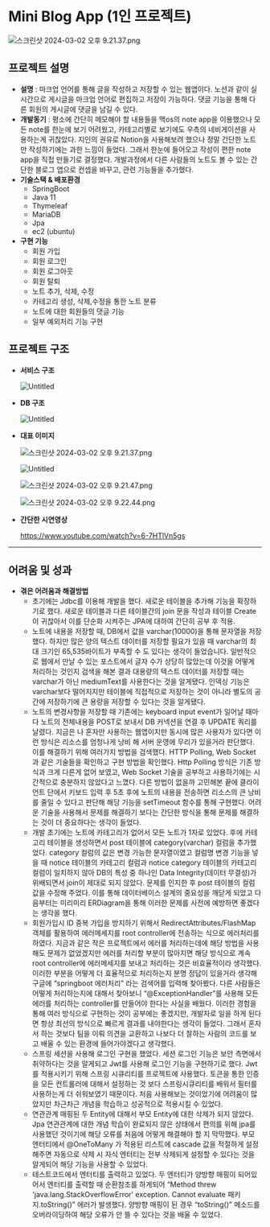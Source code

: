 # Mini Blog App (1인 프로젝트)

![스크린샷 2024-03-02 오후 9.21.37.png](https://prod-files-secure.s3.us-west-2.amazonaws.com/356c644f-77fc-42b5-93bc-ba740279fd9a/83c2c728-3ec1-4f54-85ac-b2035aecee85/%E1%84%89%E1%85%B3%E1%84%8F%E1%85%B3%E1%84%85%E1%85%B5%E1%86%AB%E1%84%89%E1%85%A3%E1%86%BA_2024-03-02_%E1%84%8B%E1%85%A9%E1%84%92%E1%85%AE_9.21.37.png)

## 프로젝트 설명
- **설명** : 마크업 언어를 통해 글을 작성하고 저장할 수 있는 웹앱이다. 노션과 같이 실시간으로 게시글을 마크업 언어로 편집하고 저장이 가능하다. 댓글 기능을 통해 다른 회원의 게시글에 댓글을 남길 수 있다.
- **개발동기** : 평소에 간단히 메모해야 할 내용들을 맥os의 note app을 이용했으나 모든 note를 한눈에 보기 어려웠고, 카테고리별로 보기에도 우측의 네비게이션을 사용하는게 귀찮았다. 지인의 권유로 Notion을 사용해보려 했으나 정말 간단한 노트만 작성하기에는 과한 느낌이 들었다. 그래서 한눈에 들어오고 작성이 편한 note app을 직접 만들기로 결정했다. 개발과정에서 다른 사람들의 노트도 볼 수 있는 간단한 블로그 앱으로 컨셉을 바꾸고, 관련 기능들을 추가했다.
- **기술스택 & 배포환경**
    - SpringBoot
    - Java 11
    - Thymeleaf
    - MariaDB
    - Jpa
    - ec2 (ubuntu)
- **구현 기능**
    - 회원 가입
    - 회원 로그인
    - 회원 로그아웃
    - 회원 탈퇴
    - 노트 추가, 삭제, 수정
    - 카테고리 생성, 삭제,수정을 통한 노트 분류
    - 노트에 대한 회원들의 댓글 기능
    - 일부 예외처리 기능 구현

## **프로젝트 구조**

- **서비스 구조**
    
    ![Untitled](https://prod-files-secure.s3.us-west-2.amazonaws.com/356c644f-77fc-42b5-93bc-ba740279fd9a/f9ed1c74-ea5a-459e-afe9-0bde8eed0b2c/Untitled.png)
    
- **DB 구조**
    
    ![Untitled](https://prod-files-secure.s3.us-west-2.amazonaws.com/356c644f-77fc-42b5-93bc-ba740279fd9a/83cdab3a-27b8-4337-8ec2-c0419833ac0b/Untitled.png)
    
- **대표 이미지**
    
    ![스크린샷 2024-03-02 오후 9.21.37.png](https://prod-files-secure.s3.us-west-2.amazonaws.com/356c644f-77fc-42b5-93bc-ba740279fd9a/83c2c728-3ec1-4f54-85ac-b2035aecee85/%E1%84%89%E1%85%B3%E1%84%8F%E1%85%B3%E1%84%85%E1%85%B5%E1%86%AB%E1%84%89%E1%85%A3%E1%86%BA_2024-03-02_%E1%84%8B%E1%85%A9%E1%84%92%E1%85%AE_9.21.37.png)
    
    ![Untitled](https://prod-files-secure.s3.us-west-2.amazonaws.com/356c644f-77fc-42b5-93bc-ba740279fd9a/997709f3-b92f-45c6-ab94-d10883997083/Untitled.png)
    
    ![스크린샷 2024-03-02 오후 9.21.47.png](https://prod-files-secure.s3.us-west-2.amazonaws.com/356c644f-77fc-42b5-93bc-ba740279fd9a/d709ba78-3d99-485d-96d3-a1c9e67dc00e/%E1%84%89%E1%85%B3%E1%84%8F%E1%85%B3%E1%84%85%E1%85%B5%E1%86%AB%E1%84%89%E1%85%A3%E1%86%BA_2024-03-02_%E1%84%8B%E1%85%A9%E1%84%92%E1%85%AE_9.21.47.png)
    
    ![스크린샷 2024-03-02 오후 9.22.44.png](https://prod-files-secure.s3.us-west-2.amazonaws.com/356c644f-77fc-42b5-93bc-ba740279fd9a/f28061a2-6d69-40ff-9685-72b639b32c4a/%E1%84%89%E1%85%B3%E1%84%8F%E1%85%B3%E1%84%85%E1%85%B5%E1%86%AB%E1%84%89%E1%85%A3%E1%86%BA_2024-03-02_%E1%84%8B%E1%85%A9%E1%84%92%E1%85%AE_9.22.44.png)
    
- **간단한 시연영상**
    
    https://www.youtube.com/watch?v=6-7HTlVn5gs
    

---

## **어려움 및 성과**

- **겪은 어려움과 해결방법**
    - 초기에는 Jdbc를 이용해 개발을 했다. 새로운 테이블을 추가해 기능을 확장하기로 했다. 새로운 테이블과 다른 테이블간의 join 문을 작성과 테이블 Create이 귀찮아서 이를 단순화 시켜주는 JPA에 대하여 간단히 공부 후 적용.
    - 노트에 내용을 저장할 때, DB에서 값을 varchar(10000)을 통해 문자열을 저장했다. 하지만 많은 양의 텍스트 데이터를 저장할 필요가 있을 때 varchar의 최대 크기인 65,535바이트가 부족할 수 도 있다는 생각이 들었습니다. 일반적으로 웹에서 만날 수 있는 포스트에서 글자 수가 상당히 많았는데 이것을 어떻게 처리하는 것인지 검색을 해본 결과 대용량의 텍스트 데이터를 저장할 때는 varchar가 아닌 mediumText를 사용한다는 것을 알게됐다. 인덱싱 기능은 varchar보다 떨어지지만 테이블에 직접적으로 저장하는 것이 아니라 별도의 공간에 저장하기에 큰 용량을 저장할 수 있다는 것을 알게됐다.
    - 노트의 변경사항을 저장할 때 기존에는 keyboard input event가 일어날 때마다 노트의 전체내용을 POST로 보내서 DB 커넥션을 연결 후 UPDATE 쿼리를 날렸다. 지금은 나 혼자만 사용하는 웹앱이지만 동시에 많은 사용자가 있다면 이런 방식은 리소스를 엄청나게 낭비 해 서버 운영에 무리가 있을거라 판단했다. 이를 해결하기 위해 여러가지 방법을 검색했다. HTTP Polling, Web Socket 과 같은 기술들을 확인하고 구현 방법을 확인했다. Http Polling 방식은 기존 방식과 크게 다른게 없어 보였고, Web Socket 기술을 공부하고 사용하기에는 시간적으로 충분하지 않았다고 느꼈다. 다른 방법이 없을까 고민해본 끝에 클라이언트 단에서 키보드 입력 후 5초 후에 노트의 내용을 전송하면 리소스의 큰 낭비를 줄일 수 있다고 판단해 해당 기능을 setTimeout 함수를 통해 구현했다. 어려운 기술을 사용해서 문제를 해결하기 보다는 간단한 방식을 통해 문제를 해결하는 것이 더 중요하다는 생각이 들었다.
    - 개발 초기에는 노트에 카테고리가 없어서 모든 노트가 1자로 있었다. 후에 카테고리 테이블을 생성하면서 post 테이블에 category(varchar) 컬럼을 추가했었다. category 컬럼의 값은 변경 가능한 문자열이였고 컬럼명 변경 기능을 넣을 때 notice 테이블의 카테고리 컬럼과 notice category 테이블의 카테고리 컬럼이 일치하지 않아 DB의 특성 중 하나인 Data Integrity(데이터 무결성)가 위배되면서 join이 제대로 되지 않았다. 문제를 인지한 후 post 테이블의 컬럼값을 수정해 주었다. 이를 통해 데이터베이스 설계의 중요성을 깨닫게 되었고 다음부터는 미리미리 ERDiagram을 통해 이러한 문제를 사전에 예방하면 좋겠다는 생각을 했다.
    - 회원가입시 ID 중복 가입을 방지하기 위해서 RedirectAttributes/FlashMap 객체를 활용하여 에러메세지를 root controller에 전송하는 식으로 에러처리를 하였다. 지금과 같은 작은 프로젝트에서 에러를 처리하는데에 해당 방법을 사용해도 문제가 없었겠지만 에러를 처리할 부분이 많아지면 해당 방식으로 계속 root controller에 에러메세지를 보내고 처리하는 것은 비효율적이라 생각했다. 이러한 부분을 어떻게 더 효율적으로 처리하는지 분명 정답이 있을거라 생각해 구글에 “springboot 에러처리” 라는 검색어를 입력해 찾아봤다. 다른 사람들은 어떻게 처리하는지에 대해서 찾아보니 “@ExceptionHandler”를 사용해 모든 에러를 처리하는 controller를 만들어야 한다는 사실을 배웠다. 이러한 경험을 통해 여러 방식으로 구현하는 것이 공부에는 좋겠지만, 개발자로 일을 하게 된다면 항상 최선의 방식으로 빠르게 결과를 내야한다는 생각이 들었다. 그래서 혼자서 하는 것보다 팀을 이뤄 의견을 교환하고 나보다 더 잘하는 사람의 코드를 보고 배울 수 있는 환경에 들어가야겠다고 생각했다.
    - 스프링 세션을 사용해 로그인 구현을 했었다. 세션 로그인 기능은 보안 측면에서 취약하다는 것을 알게되고 Jwt를 사용해 로그인 기능을 구현하기로 했다. Jwt를 적용시키기 위해 스프링 시큐리티를 프로젝트에 사용했다. 토큰을 통한 인증을 모든 컨트롤러에 대해서 설정하는 것 보다 스프링시큐리티를 배워서 필터를 사용하는게 더 쉬워보였기 때문이다. 처음 사용해보는 것이었기에 어려움이 많았지만 차근차근 개념을 학습하고 성공적으로 적용시킬 수 있었다.
    - 연관관계 매핑된 두 Entity에 대해서 부모 Entity에 대한 삭제가 되지 않았다. Jpa 연관관계에 대한 개념 학습이 완료되지 않은 상태에서 편의를 위해 jpa를 사용했던 것이기에 해당 오류를 처음에 어떻게 해결해야 할 지 막막했다. 부모 엔터티에서 @OneToMany 가 적용된 리스트에 cascade 값을 적절하게 설정해주면 자동으로 삭제 시 자식 엔터티는 전부 삭제되게 설정할 수 있다는 것을 알게되어 해당 기능을 사용할 수 있었다.
    - 테스트코드에서 엔터티를 출력하고 있었다. 두 엔터티가 양방향 매핑이 되어있어서 엔터티를 출력할 때 순환참조를 하게되어 “Method threw 'java.lang.StackOverflowError' exception. Cannot evaluate 패키지.toString()” 에러가 발생했다. 양방향 매핑이 된 경우 “toString()” 메소드를 오버라이딩하여 해당 오류가 안 뜰 수 있다는 것을 배울 수 있었다.
